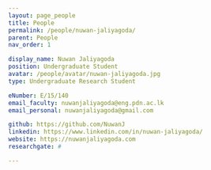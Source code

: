```yaml
---
layout: page_people
title: People
permalink: /people/nuwan-jaliyagoda/
parent: People
nav_order: 1

display_name: Nuwan Jaliyagoda
position: Undergraduate Student
avatar: /people/avatar/nuwan-jaliyagoda.jpg
type: Undergraduate Research Student

eNumber: E/15/140
email_faculty: nuwanjaliyagoda@eng.pdn.ac.lk
email_personal: nuwanjaliyagoda@gmail.com

github: https://github.com/NuwanJ
linkedin: https://www.linkedin.com/in/nuwan-jaliyagoda/
website: https://nuwanjaliyagoda.com
researchgate: #

---
```

